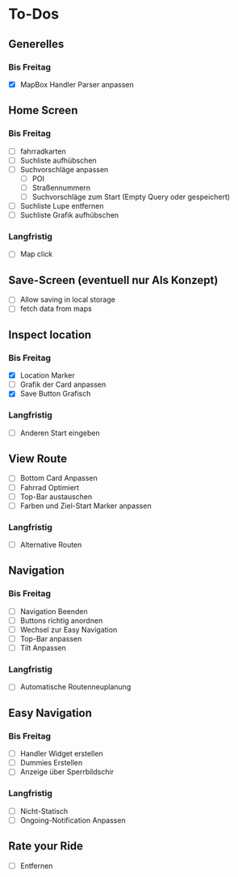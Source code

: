 # To-Dos

## Generelles

### Bis Freitag

- [x] MapBox Handler Parser anpassen

## Home Screen

### Bis Freitag

- [ ] fahrradkarten
- [ ] Suchliste aufhübschen
- [ ] Suchvorschläge anpassen
  - [ ] POI
  - [ ] Straßennummern
  - [ ] Suchvorschläge zum Start (Empty Query oder gespeichert)
- [ ] Suchliste Lupe entfernen
- [ ] Suchliste Grafik aufhübschen

### Langfristig

- [ ] Map click

## Save-Screen (eventuell nur Als Konzept)

- [ ] Allow saving in local storage
- [ ] fetch data from maps

## Inspect location

### Bis Freitag

- [x] Location Marker
- [ ] Grafik der Card anpassen
- [x] Save Button Grafisch

### Langfristig

- [ ] Anderen Start eingeben

## View Route

- [ ] Bottom Card Anpassen
- [ ] Fahrrad Optimiert
- [ ] Top-Bar austauschen
- [ ] Farben und Ziel-Start Marker anpassen

### Langfristig

- [ ] Alternative Routen

## Navigation

### Bis Freitag

- [ ] Navigation Beenden
- [ ] Buttons richtig anordnen
- [ ] Wechsel zur Easy Navigation
- [ ] Top-Bar anpassen
- [ ] Tilt Anpassen

### Langfristig

- [ ] Automatische Routenneuplanung

## Easy Navigation

### Bis Freitag

- [ ] Handler Widget erstellen
- [ ] Dummies Erstellen
- [ ] Anzeige über Sperrbildschir

### Langfristig

- [ ] Nicht-Statisch
- [ ] Ongoing-Notification Anpassen

## Rate your Ride

- [ ] Entfernen
